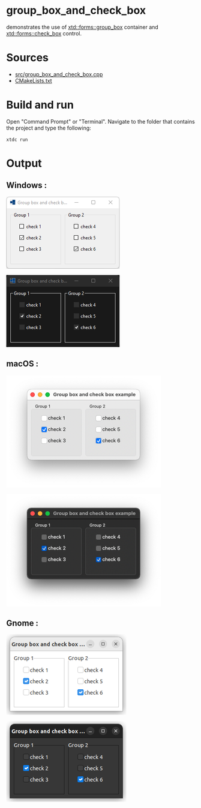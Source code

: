 # group_box_and_check_box

demonstrates the use of [xtd::forms::group_box](https://gammasoft71.github.io/xtd/reference_guides/latest/classxtd_1_1forms_1_1group__box.html) container and  [xtd::forms::check_box](https://gammasoft71.github.io/xtd/reference_guides/latest/classxtd_1_1forms_1_1check__box.html) control.

# Sources

* [src/group_box_and_check_box.cpp](src/group_box_and_check_box.cpp)
* [CMakeLists.txt](CMakeLists.txt)

# Build and run

Open "Command Prompt" or "Terminal". Navigate to the folder that contains the project and type the following:

```shell
xtdc run
```

# Output

## Windows :

![Screenshot](../../../../docs/pictures/examples/group_box_and_check_box_w.png)

![Screenshot](../../../../docs/pictures/examples/group_box_and_check_box_wd.png)

## macOS :

![Screenshot](../../../../docs/pictures/examples/group_box_and_check_box_m.png)

![Screenshot](../../../../docs/pictures/examples/group_box_and_check_box_md.png)

## Gnome :

![Screenshot](../../../../docs/pictures/examples/group_box_and_check_box_g.png)

![Screenshot](../../../../docs/pictures/examples/group_box_and_check_box_gd.png)
